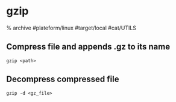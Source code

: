 # gzip

% archive
#plateform/linux #target/local #cat/UTILS 

## Compress file and appends .gz to its name
```
gzip <path>
```

## Decompress compressed file
```
gzip -d <gz_file>
```
